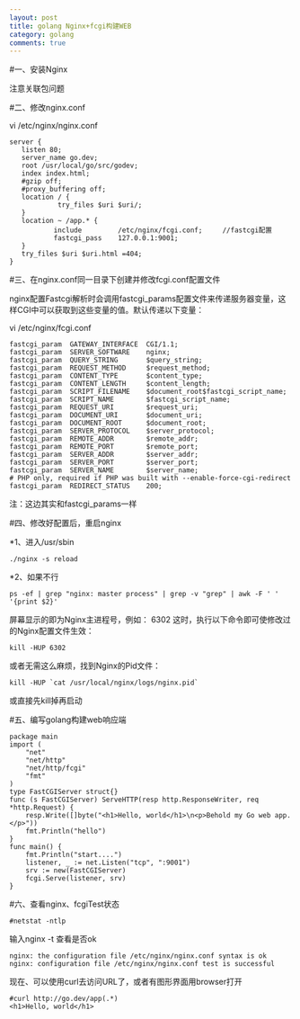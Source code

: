 ```yaml
---
layout: post
title: golang Nginx+fcgi构建WEB
category: golang
comments: true
---
```


#一、安装Nginx

注意关联包问题

#二、修改nginx.conf 

vi /etc/nginx/nginx.conf

```
server {
   listen 80;
   server_name go.dev;
   root /usr/local/go/src/godev;
   index index.html;
   #gzip off;
   #proxy_buffering off;
   location / {
            try_files $uri $uri/;
   }
   location ~ /app.* {
           include         /etc/nginx/fcgi.conf;     //fastcgi配置
           fastcgi_pass    127.0.0.1:9001;
   }
   try_files $uri $uri.html =404;
}
```

#三、在nginx.conf同一目录下创建并修改fcgi.conf配置文件

nginx配置Fastcgi解析时会调用fastcgi_params配置文件来传递服务器变量，这样CGI中可以获取到这些变量的值。默认传递以下变量： 

vi /etc/nginx/fcgi.conf

```
fastcgi_param  GATEWAY_INTERFACE  CGI/1.1;
fastcgi_param  SERVER_SOFTWARE    nginx;
fastcgi_param  QUERY_STRING       $query_string;
fastcgi_param  REQUEST_METHOD     $request_method;
fastcgi_param  CONTENT_TYPE       $content_type;
fastcgi_param  CONTENT_LENGTH     $content_length;
fastcgi_param  SCRIPT_FILENAME    $document_root$fastcgi_script_name;
fastcgi_param  SCRIPT_NAME        $fastcgi_script_name;
fastcgi_param  REQUEST_URI        $request_uri;
fastcgi_param  DOCUMENT_URI       $document_uri;
fastcgi_param  DOCUMENT_ROOT      $document_root;
fastcgi_param  SERVER_PROTOCOL    $server_protocol;
fastcgi_param  REMOTE_ADDR        $remote_addr;
fastcgi_param  REMOTE_PORT        $remote_port;
fastcgi_param  SERVER_ADDR        $server_addr;
fastcgi_param  SERVER_PORT        $server_port;
fastcgi_param  SERVER_NAME        $server_name;
# PHP only, required if PHP was built with --enable-force-cgi-redirect
fastcgi_param  REDIRECT_STATUS    200;
```

注：这边其实和fastcgi_params一样

#四、修改好配置后，重启nginx 

  *1、进入/usr/sbin
  
```
./nginx -s reload
```

  *2、如果不行
  
```
ps -ef | grep "nginx: master process" | grep -v "grep" | awk -F ' ' '{print $2}'
```

屏幕显示的即为Nginx主进程号，例如： 6302 这时，执行以下命令即可使修改过的Nginx配置文件生效：

```
kill -HUP 6302
```
或者无需这么麻烦，找到Nginx的Pid文件：

```
kill -HUP `cat /usr/local/nginx/logs/nginx.pid`
```

或直接先kill掉再启动

#五、编写golang构建web响应端

```golang
package main
import (
    "net"
    "net/http"
    "net/http/fcgi"
    "fmt"
)
type FastCGIServer struct{}
func (s FastCGIServer) ServeHTTP(resp http.ResponseWriter, req *http.Request) {
    resp.Write([]byte("<h1>Hello, world</h1>\n<p>Behold my Go web app.</p>"))
    fmt.Println("hello")
}
func main() {
    fmt.Println("start....")
    listener, _ := net.Listen("tcp", ":9001")
    srv := new(FastCGIServer)
    fcgi.Serve(listener, srv)
}
```

#六、查看nginx、fcgiTest状态

```
#netstat -ntlp
```

输入nginx -t 查看是否ok

```
nginx: the configuration file /etc/nginx/nginx.conf syntax is ok
nginx: configuration file /etc/nginx/nginx.conf test is successful
```

现在、可以使用curl去访问URL了，或者有图形界面用browser打开

```
#curl http://go.dev/app(.*)
<h1>Hello, world</h1>
```

